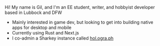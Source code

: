 Hi! My name is Gil, and I'm an EE student, writer, and hobbyist developer based in Lubbock and DFW
- Mainly interested in game dev, but looking to get into building native apps for desktop and mobile
- Currently using Rust and Next.js
- I co-admin a Sharkey instance called [hol.ogra.ph](https://hol.ogra.ph/@gil)
